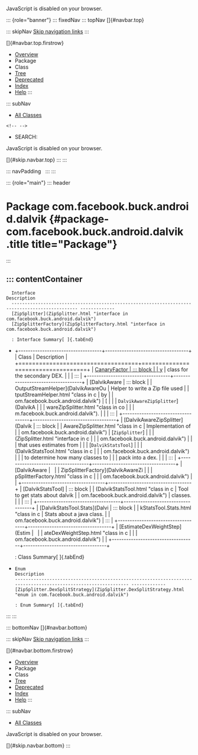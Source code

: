 <div>

JavaScript is disabled on your browser.

</div>

::: {role="banner"}
::: fixedNav
::: topNav
[]{#navbar.top}

::: skipNav
[Skip navigation links](#skip.navbar.top "Skip navigation links")
:::

[]{#navbar.top.firstrow}

-   [Overview](../../../../../index.html)
-   Package
-   Class
-   [Tree](package-tree.html)
-   [Deprecated](../../../../../deprecated-list.html)
-   [Index](../../../../../index-all.html)
-   [Help](../../../../../help-doc.html)
:::

::: subNav
-   [All Classes](../../../../../allclasses.html)

```{=html}
<!-- -->
```
-   SEARCH:

<div>

<div>

JavaScript is disabled on your browser.

</div>

</div>

[]{#skip.navbar.top}
:::
:::

::: navPadding
 
:::
:::

::: {role="main"}
::: header
# Package com.facebook.buck.android.dalvik {#package-com.facebook.buck.android.dalvik .title title="Package"}
:::

::: contentContainer
-   
      Interface                                                                                       Description
      ----------------------------------------------------------------------------------------------- -------------
      [ZipSplitter](ZipSplitter.html "interface in com.facebook.buck.android.dalvik")                  
      [ZipSplitterFactory](ZipSplitterFactory.html "interface in com.facebook.buck.android.dalvik")    

      : Interface Summary[ ]{.tabEnd}

-   +-----------------------------------+-----------------------------------+
    | Class                             | Description                       |
    +===================================+===================================+
    | [CanaryFactor                     | ::: block                         |
    | y](CanaryFactory.html "class in c | Helper to create a \"canary\"     |
    | om.facebook.buck.android.dalvik") | class for the secondary DEX.      |
    |                                   | :::                               |
    +-----------------------------------+-----------------------------------+
    | [DalvikAware                      | ::: block                         |
    | OutputStreamHelper](DalvikAwareOu | Helper to write a Zip file used   |
    | tputStreamHelper.html "class in c | by                                |
    | om.facebook.buck.android.dalvik") | [                                 |
    |                                   | `DalvikAwareZipSplitter`](DalvikA |
    |                                   | wareZipSplitter.html "class in co |
    |                                   | m.facebook.buck.android.dalvik"). |
    |                                   | :::                               |
    +-----------------------------------+-----------------------------------+
    | [DalvikAwareZipSplitter](Dalvik   | ::: block                         |
    | AwareZipSplitter.html "class in c | Implementation of                 |
    | om.facebook.buck.android.dalvik") | [`ZipSplitter`]                   |
    |                                   | (ZipSplitter.html "interface in c |
    |                                   | om.facebook.buck.android.dalvik") |
    |                                   | that uses estimates from          |
    |                                   | [`DalvikStatsTool`]               |
    |                                   | (DalvikStatsTool.html "class in c |
    |                                   | om.facebook.buck.android.dalvik") |
    |                                   | to determine how many classes to  |
    |                                   | pack into a dex.                  |
    |                                   | :::                               |
    +-----------------------------------+-----------------------------------+
    | [DalvikAware                      |                                   |
    | ZipSplitterFactory](DalvikAwareZi |                                   |
    | pSplitterFactory.html "class in c |                                   |
    | om.facebook.buck.android.dalvik") |                                   |
    +-----------------------------------+-----------------------------------+
    | [DalvikStatsTool]                 | ::: block                         |
    | (DalvikStatsTool.html "class in c | Tool to get stats about dalvik    |
    | om.facebook.buck.android.dalvik") | classes.                          |
    |                                   | :::                               |
    +-----------------------------------+-----------------------------------+
    | [DalvikStatsTool.Stats](Dalvi     | ::: block                         |
    | kStatsTool.Stats.html "class in c | Stats about a java class.         |
    | om.facebook.buck.android.dalvik") | :::                               |
    +-----------------------------------+-----------------------------------+
    | [EstimateDexWeightStep](Estim     |                                   |
    | ateDexWeightStep.html "class in c |                                   |
    | om.facebook.buck.android.dalvik") |                                   |
    +-----------------------------------+-----------------------------------+

    : Class Summary[ ]{.tabEnd}

-   
      Enum                                                                                                           Description
      -------------------------------------------------------------------------------------------------------------- -------------
      [ZipSplitter.DexSplitStrategy](ZipSplitter.DexSplitStrategy.html "enum in com.facebook.buck.android.dalvik")    

      : Enum Summary[ ]{.tabEnd}
:::
:::

::: bottomNav
[]{#navbar.bottom}

::: skipNav
[Skip navigation links](#skip.navbar.bottom "Skip navigation links")
:::

[]{#navbar.bottom.firstrow}

-   [Overview](../../../../../index.html)
-   Package
-   Class
-   [Tree](package-tree.html)
-   [Deprecated](../../../../../deprecated-list.html)
-   [Index](../../../../../index-all.html)
-   [Help](../../../../../help-doc.html)
:::

::: subNav
-   [All Classes](../../../../../allclasses.html)

<div>

<div>

JavaScript is disabled on your browser.

</div>

</div>

[]{#skip.navbar.bottom}
:::
